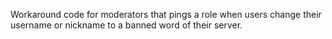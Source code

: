 Workaround code for moderators that pings a role when users change their username or nickname to a banned word of their server.
